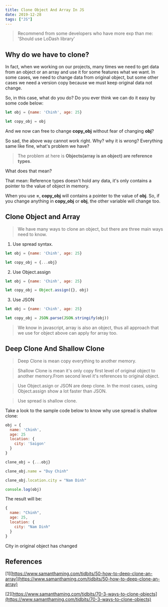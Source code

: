 ```yaml
---
title: Clone Object And Array In JS
date: 2019-12-28
tags: ["JS"]
---
```


> Recommend from some developers who have more exp than me: 'Should use LoDash library'

## Why do we have to clone?

In fact, when we working on our projects, many times we need to get data from an object or an array and use it for some features what we want. In some cases, we need to change data from original object, but some other cases we need a version copy because we must keep original data not change.

So, in this case, what do you do? Do you ever think we can do it easy by some code below:

```javascript
let obj = {name: 'Chinh', age: 25}

let copy_obj = obj
```

And we now can free to change **copy_obj** without fear of changing **obj**?

So sad, the above way cannot work right. Why? why it is wrong? Everything same like fine, what's problem we have?

> The problem at here is **Objects(array is an object) are reference types**.

What does that mean?

That mean: Reference types doesn't hold any data, it's only contains a pointer to the value of object in memory.

When you use **=**, **copy_obj** will contains a pointer to the value of **obj**. So, if you change anything in **copy_obj** or **obj**, the other variable will change too.

## Clone Object and Array
> We have many ways to clone an object, but there are three main ways need to know.

1. Use spread syntax.

```javascript
let obj = {name: 'Chinh', age: 25}

let copy_obj = {...obj}
```

2. Use Object.assign

```javascript
let obj = {name: 'Chinh', age: 25}

let copy_obj = Object.assign({}, obj)
```

3. Use JSON

```javascript
let obj = {name: 'Chinh', age: 25}

let copy_obj = JSON.parse(JSON.stringify(obj))
```

> We know in javascript, array is also an object, thus all approach that we use for object above can apply for array too.

## Deep Clone And Shallow Clone

> Deep Clone is mean copy everything to another memory.

> Shallow Clone is mean it's only copy first level of original object to another memory.From second level it's references to original object.

> Use Object.asign or JSON are deep clone. In the most cases, using Object.assign show a lot faster than JSON.

> Use spread is shallow clone.

Take a look to the sample code below to know why use spread is shallow clone:

```javascript
obj = {
  name: 'Chinh',
  age: 25
  location: {
    city: 'Saigon'
  }
}

clone_obj = {...obj}

clone_obj.name = "Duy Chinh"

clone_obj.location.city = "Nam Dinh"

console.log(obj)
```

The result will be:

```javascript
{
  name: "Chinh",
  age: 25,
  location: {
    city: "Nam Dinh"
  }
}
```

City in original object has changed

## References

[1][https://www.samanthaming.com/tidbits/50-how-to-deep-clone-an-array](https://www.samanthaming.com/tidbits/50-how-to-deep-clone-an-array)

[2][https://www.samanthaming.com/tidbits/70-3-ways-to-clone-objects](https://www.samanthaming.com/tidbits/70-3-ways-to-clone-objects)
